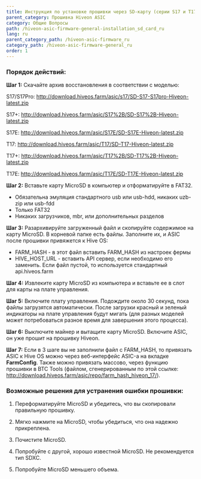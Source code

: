 ```yaml
---
title: Инструкция по установке прошивки через SD-карту (серии S17 и Т17)
parent_category: Прошивка Hiveon ASIC
category: Общие Вопросы
path: /hiveon-asic-firmware-general-installation_sd_card_ru
lang: ru
parent_category_path: /hiveon-asic-firmware_ru
category_path: /hiveon-asic-firmware-general_ru
order: 1
---
```


### Порядок действий:

**Шаг 1:** Скачайте архив восстановления в соответствии с моделью:

S17/S17Pro: http://download.hiveos.farm/asic/s17/SD-S17-S17pro-Hiveon-latest.zip

S17+:  http://download.hiveos.farm/asic/S17%2B/SD-S17%2B-Hiveon-latest.zip

S17E: http://download.hiveos.farm/asic/S17E/SD-S17E-Hiveon-latest.zip

T17: http://download.hiveos.farm/asic/T17/SD-T17-Hiveon-latest.zip

T17+: http://download.hiveos.farm/asic/T17%2B/SD-T17%2B-Hiveon-latest.zip

T17E: http://download.hiveos.farm/asic/T17E/SD-T17E-Hiveon-latest.zip

**Шаг 2:** Вставьте карту MicroSD в компьютер и отформатируйте в FAT32.
- Обязательна эмуляция стандартного usb или usb-hdd, никаких uzb-zip или usb-fdd
- Только FAT32
- Никаких загрузчиков, mbr, или дополнительных разделов

**Шаг 3:** Разархивируйте загруженный файл и скопируйте содержимое на карту MicroSD. В корневой папке есть файлы. Заполните их, и ASIC после прошивки привяжется к Hive OS:
- FARM_HASH - в этот файл вставить FARM_HASH из настроек фермы
- HIVE_HOST_URL - вставить API сервер, если необходимо его заменить. Если файл пустой, то используется стандартный api.hiveos.farm

**Шаг 4:** Извлеките карту MicroSD из компьютера и вставьте ее в слот для карты на плате управления.

**Шаг 5:** Включите плату управления. Подождите около 30 секунд, пока файлы загрузятся автоматически. После загрузки красный и зеленый индикаторы на плате управления будут мигать (для разных моделей может потребоваться разное время для завершения этого процесса).

**Шаг 6:** Выключите майнер и вытащите карту MicroSD. Включите ASIC, он уже прошит на прошивку Hiveon.

**Шаг 7:** Если в 3 шаге вы не заполнили файл с FARM_HASH, то привязать ASIC к Hive OS можно через веб-интерфейс ASIC-а на вкладке **FarmConfig**. Также можно привязать массово, через функцию прошивки в BTC Tools (файлом, сгенерированным по этой ссылке: http://download.hiveos.farm/asic/repo/farm_hash_hiveon_17/).

### Возможные решения для устранения ошибки прошивки:

1. Переформатируйте MicroSD и убедитесь, что вы скопировали правильную прошивку.

2. Мягко нажмите на MicroSD, чтобы убедиться, что она надежно прикреплена.

3. Почистите MicroSD.

4. Попробуйте с другой, хорошо известной MicroSD. Не рекомендуется тип SDXC.

5. Попробуйте MicroSD меньшего объема.
